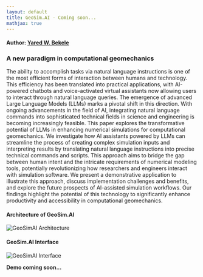 ```yaml
---
layout: default
title: GeoSim.AI - Coming soon...
mathjax: true
---
```


#### Author: [Yared W. Bekele](https://yaredwb.github.io/)


### A new paradigm in computational geomechanics

The ability to accomplish tasks via natural language instructions is one of the most efficient forms of interaction between humans and technology. This efficiency has been translated into practical applications, with AI-powered chatbots and voice-activated virtual assistants now allowing users to interact through natural language queries. The emergence of advanced Large Language Models (LLMs) marks a pivotal shift in this direction. With ongoing advancements in the field of AI, integrating natural language commands into sophisticated technical fields in science and engineering is becoming increasingly feasible. This paper explores the transformative potential of LLMs in enhancing numerical simulations for computational geomechanics. We investigate how AI assistants powered by LLMs can streamline the process of creating complex simulation inputs and interpreting results by translating natural language instructions into precise technical commands and scripts. This approach aims to bridge the gap between human intent and the intricate requirements of numerical modeling tools, potentially revolutionizing how researchers and engineers interact with simulation software. We present a demonstrative application to illustrate this approach, discuss implementation challenges and benefits, and explore the future prospects of AI-assisted simulation workflows. Our findings highlight the potential of this technology to significantly enhance productivity and accessibility in computational geomechanics.

#### Architecture of GeoSim.AI

![GeoSimAI Architecture](/assets/figs/geosimai-architecture-v3.png)

#### GeoSim.AI Interface

![GeoSimAI Interface](/assets/figs/geosimai-chat-interface.png)

**Demo coming soon...**


